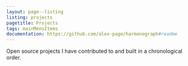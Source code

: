 ```yaml
---
layout: page--listing
listing: projects
pagetitle: Projects
tags: mainMenuItems
documentation: https://github.com/alex-page/harmonograph#readme
---
```


Open source projects I have contributed to and built in a chronological order.
